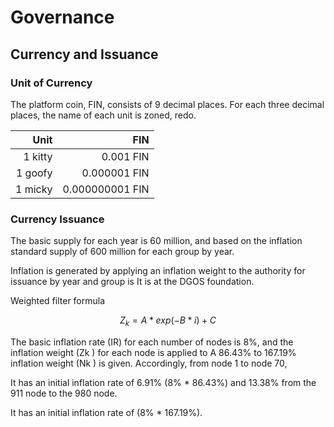 # Governance

## Currency and Issuance

### Unit of Currency

The platform coin, FIN, consists of 9 decimal places. For each three decimal places, the name of each unit is zoned, redo.

|    Unit |             FIN |
| ------: | --------------: |
| 1 kitty |       0.001 FIN |
| 1 goofy |    0.000001 FIN |
| 1 micky | 0.000000001 FIN |

### Currency Issuance

The basic supply for each year is 60 million, and based on the inflation standard supply of 600 million for each group by year.

Inflation is generated by applying an inflation weight to the authority for issuance by year and group is It is at the DGOS foundation.

Weighted filter formula

$$
Z_k = A * exp(-B *i) + C
$$

The basic inflation rate (IR) for each number of nodes is 8%, and the inflation weight (Zk ) for each node is applied to A 86.43% to 167.19% inflation weight (Nk ) is given. Accordingly, from node 1 to node 70,

It has an initial inflation rate of 6.91% (8% \* 86.43%) and 13.38% from the 911 node to the 980 node.

It has an initial inflation rate of (8% \* 167.19%).
